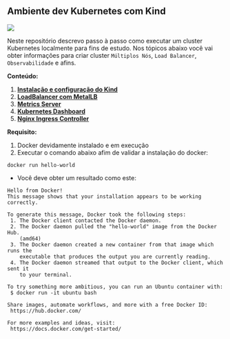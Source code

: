 ## Ambiente dev Kubernetes com Kind


![](https://i.octopus.com/blog/2020-01/kubernetes-with-kind/kubernetes-in-docker.png)

Neste repositório descrevo passo à passo como executar um cluster Kubernetes localmente para fins de estudo. Nos tópicos abaixo você vai obter informações para criar cluster `Múltiplos Nós`, `Load Balancer`, `Observabilidade` e afins.

**Conteúdo:**

01. [**Instalação e configuração do Kind**](Content/kind/README.md)
02. [**LoadBalancer com MetalLB**](Content/metallb/README.md)
03. [**Metrics Server**](Content/metrics-server/README.md)
04. [**Kubernetes Dashboard**](Content/dashboard/README.md)
05. [**Nginx Ingress Controller**](Content/nginx-ingress-controller/README.md)

**Requisito:**

01. Docker devidamente instalado e em execução
02. Executar o comando abaixo afim de validar a instalação do docker:

```
docker run hello-world
```

* Você deve obter um resultado como este:

```
Hello from Docker!
This message shows that your installation appears to be working correctly.

To generate this message, Docker took the following steps:
 1. The Docker client contacted the Docker daemon.
 2. The Docker daemon pulled the "hello-world" image from the Docker Hub.
    (amd64)
 3. The Docker daemon created a new container from that image which runs the
    executable that produces the output you are currently reading.
 4. The Docker daemon streamed that output to the Docker client, which sent it
    to your terminal.

To try something more ambitious, you can run an Ubuntu container with:
 $ docker run -it ubuntu bash

Share images, automate workflows, and more with a free Docker ID:
 https://hub.docker.com/

For more examples and ideas, visit:
 https://docs.docker.com/get-started/
```

